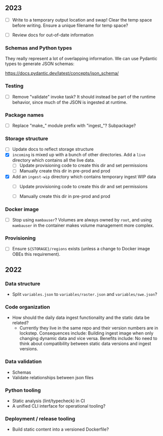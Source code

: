 ## 2023

- [ ] Write to a temporary output location and swap! Clear the temp space before
    writing. Ensure a unique filename for temp space?
- [ ] Review docs for out-of-date information


### Schemas and Python types

They really represent a lot of overlapping information. We can use Pydantic types to
generate JSON schemas:

<https://docs.pydantic.dev/latest/concepts/json_schema/>


### Testing

- [ ] Remove "validate" invoke task? It should instead be part of the runtime behavior,
  since much of the JSON is ingested at runtime.


### Package names

- [ ] Replace "make_" module prefix with "ingest_"? Subpackage?


### Storage structure

- [ ] Update docs to reflect storage structure
- [x] `incoming` is mixed up with a bunch of other directories. Add a `live` directory
  which contains all the live data.
    - [ ] Update provisioning code to create this dir and set permissions
    - [ ] Manually create this dir in pre-prod and prod
- [x] Add an `ingest-wip` directory which contains temporary ingest WIP data
    - [ ] Update provisioning code to create this dir and set permissions
    - [ ] Manually create this dir in pre-prod and prod


### Docker image

- [ ] Stop using `mambauser`? Volumes are always owned by `root`, and using `mambauser`
  in the container makes volume management more complex.


### Provisioning

- [ ] Ensure `${STORAGE}/regions` exists (unless a change to Docker image OBEs this
  requirement).


## 2022

### Data structure

* Split `variables.json` to `variables/raster.json` and `variables/swe.json`?


### Code organization

* How should the daily data ingest functionality and the static data be related?
  * Currently they live in the same repo and their version numbers are in lockstep.
    Consequences include: Building ingest image when only changing dynamic data and
    vice versa. Benefits include: No need to think about compatibility between static
    data versions and ingest versions.


### Data validation

* Schemas
* Validate relationships between json files


### Python tooling

* Static analysis (lint/typecheck) in CI
* A unified CLI interface for operational tooling?


### Deployment / release tooling

* Build static content into a versioned Dockerfile?
